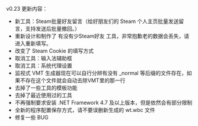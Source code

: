 ﻿v0.23 更新内容：
- 新工具：Steam批量好友留言（给好朋友们的 Steam 个人主页批量发送留言，支持发送后批量撤回。）
- 重新设计和制作了 有没有少Steam好友 工具，非常抱歉老的数据会丢失，请进入重新填写。
- 改变了 Steam Cookie 的填写方式
- 取消工具：输入法辅助框
- 取消工具：系统代理设置
- 监视式 VMT 生成器现在可以自行分辨有没有 _normal 等后缀的文件存在，如果不存在这个文件就会自动去除VMT里的那一行
- 去掉了一些工具的模板功能
- 去掉了最近使用过的工具
- 不再强制要求安装 .NET Framework 4.7 及以上版本，但是依然会有部分限制
- 全新的程序配置保存方式，请不要误删新生成的 wt.wbc 文件
- 修复一些 BUG
